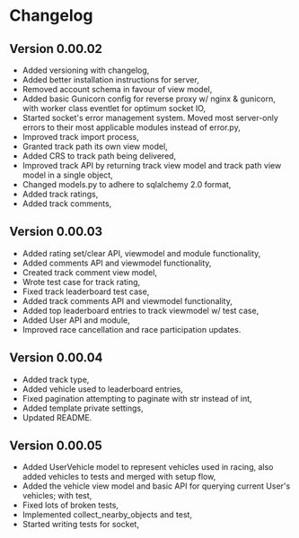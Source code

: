 # Changelog

## Version 0.00.02
* Added versioning with changelog,
* Added better installation instructions for server,
* Removed account schema in favour of view model,
* Added basic Gunicorn config for reverse proxy w/ nginx & gunicorn, with worker class eventlet for optimum socket IO,
* Started socket's error management system. Moved most server-only errors to their most applicable modules instead of error.py,
* Improved track import process,
* Granted track path its own view model,
* Added CRS to track path being delivered,
* Improved track API by returning track view model and track path view model in a single object,
* Changed models.py to adhere to sqlalchemy 2.0 format,
* Added track ratings,
* Added track comments,

## Version 0.00.03
* Added rating set/clear API, viewmodel and module functionality,
* Added comments API and viewmodel functionality,
* Created track comment view model,
* Wrote test case for track rating,
* Fixed track leaderboard test case,
* Added track comments API and viewmodel functionality,
* Added top leaderboard entries to track viewmodel w/ test case,
* Added User API and module,
* Improved race cancellation and race participation updates.

## Version 0.00.04
* Added track type,
* Added vehicle used to leaderboard entries,
* Fixed pagination attempting to paginate with str instead of int,
* Added template private settings,
* Updated README.

## Version 0.00.05
* Added UserVehicle model to represent vehicles used in racing, also added vehicles to tests and merged with setup flow,
* Added the vehicle view model and basic API for querying current User's vehicles; with test,
* Fixed lots of broken tests,
* Implemented collect_nearby_objects and test,
* Started writing tests for socket,